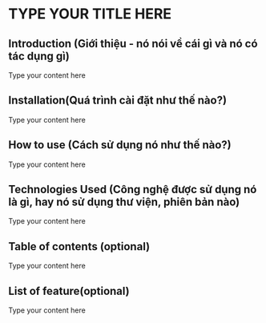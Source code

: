 # TYPE YOUR TITLE HERE

## Introduction (Giới thiệu - nó nói về cái gì và nó có tác dụng gì)
Type your content here

## Installation(Quá trình cài đặt như thế nào?)
Type your content here

## How to use (Cách sử dụng nó như thế nào?)
Type your content here

## Technologies Used (Công nghệ được sử dụng nó là gì, hay nó sử dụng thư viện, phiên bản nào)
Type your content here

## Table of contents (optional)
Type your content here
## List of feature(optional)
Type your content here

